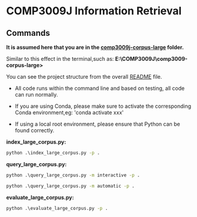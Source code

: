 # COMP3009J Information Retrieval

## Commands

**It is assumed here that you are in the [comp3009j-corpus-large](../comp3009j-corpus-large) folder.**

Similar to this effect in the terminal,such as: **E:\\COMP3009J\\comp3009-corpus-large>**

You can see the project structure from the overall [README](../README.md) file.

* All code runs within the command line and based on testing, all code can run normally.

* If you are using Conda, please make sure to activate the corresponding Conda environment,eg: 'conda activate xxx'

* If using a local root environment, please ensure that Python can be found correctly.

**index_large_corpus.py:**

```cmd
python .\index_large_corpus.py -p .
```

**query_large_corpus.py:**

```cmd
python .\query_large_corpus.py -m interactive -p .
```

```cmd
python .\query_large_corpus.py -m automatic -p .
```

**evaluate_large_corpus.py:**

```cmd
python .\evaluate_large_corpus.py -p .
```
